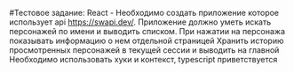 #Тестовое задание:
React - Необходимо создать приложение которое использует api https://swapi.dev/.
Приложение должно уметь искать персонажей по имени и выводить списком. При нажатии на персонажа показывать информацию о нем отдельной страницей
Хранить историю просмотренных персонажей в текущей сессии и выводить на главной
Необходимо использовать хуки и контекст, typescript приветствуется

